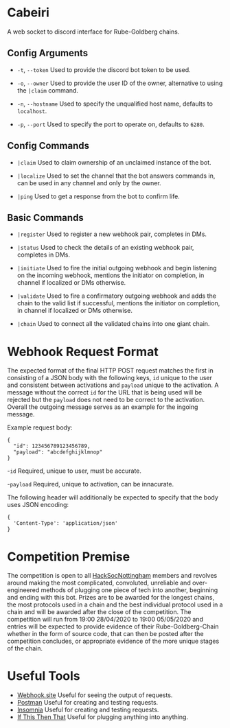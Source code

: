 # Cabeiri
A web socket to discord interface for Rube-Goldberg chains.

## Config Arguments
- `-t`, `--token`
  Used to provide the discord bot token to be used.
  
- `-o`, `--owner`
  Used to provide the user ID of the owner, alternative to using the `|claim` command.
  
- `-n`, `--hostname`
  Used to specify the unqualified host name, defaults to `localhost`. 
  
- `-p`, `--port`
  Used to specify the port to operate on, defaults to `6280`.

## Config Commands
- `|claim`
  Used to claim ownership of an unclaimed instance of the bot. 
  
- `|localize`
  Used to set the channel that the bot answers commands in, can be used in any channel and only by the owner.
  
- `|ping`
  Used to get a response from the bot to confirm life.
  
## Basic Commands
- `|register`
  Used to register a new webhook pair, completes in DMs.
  
- `|status`
  Used to check the details of an existing webhook pair, completes in DMs.
  
- `|initiate`
  Used to fire the initial outgoing webhook and begin listening on the incoming webhook, mentions the initiator on completion, in channel if localized or DMs otherwise. 

- `|validate`
  Used to fire a confirmatory outgoing webhook and adds the chain to the valid list if successful, mentions the initiator on completion, in channel if localized or DMs otherwise. 

- `|chain`
  Used to connect all the validated chains into one giant chain.
  
# Webhook Request Format
  The expected format of the final HTTP POST request matches the first in consisting of a JSON body with the following keys, `id` unique to the user and consistent between activations and `payload` unique to the activation. A message without the correct `id` for the URL that is being used will be rejected but the `payload` does not need to be correct to the activation. Overall the outgoing message serves as an example for the ingoing message.

Example request body:
```
{
  "id": 123456789123456789,
  "payload": "abcdefghijklmnop"
}
```
-`id` 
  Required, unique to user, must be accurate.
  
-`payload` 
  Required, unique to activation, can be innacurate.
  
The following header will additionally be expected to specify that the body uses JSON encoding:
```
{
  'Content-Type': 'application/json'
}
```
  

# Competition Premise
  The competition is open to all [HackSocNottingham](https://github.com/HackSocNotts) members and revolves around making the most complicated, convoluted, unreliable and over-engineered methods of plugging one piece of tech into another, beginning and ending with this bot. 
  Prizes are to be awarded for the longest chains, the most protocols used in a chain and the best individual protocol used in a chain and will be awarded after the close of the competition.
  The competition will run from 19:00 28/04/2020 to 19:00 05/05/2020 and entries will be expected to provide evidence of their Rube-Goldberg-Chain whether in the form of source code, that can then be posted after the competition concludes, or appropriate evidence of the more unique stages of the chain. 

# Useful Tools
- [Webhook.site](https://webhook.site/)
  Useful for seeing the output of requests.
- [Postman](https://www.postman.com/)
  Useful for creating and testing requests.
- [Insomnia](https://insomnia.rest/)
  Useful for creating and testing requests.
- [If This Then That](https://ifttt.com/)
  Useful for plugging anything into anything.
